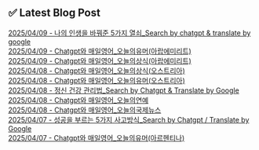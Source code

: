 
## ✅ Latest Blog Post
 
[2025/04/09 - 나의 인생을 바꿔준 5가지 열쇠_Search by chatgpt &amp; translate by google](https://3hongstore.tistory.com/183) <br/>
[2025/04/09 - Chatgpt와 매일영어_오늘의유머(아랍에미리트)](https://3hongstore.tistory.com/182) <br/>
[2025/04/09 - Chatgpt와 매일영어_오늘의상식(아랍에미리트)](https://3hongstore.tistory.com/181) <br/>
[2025/04/08 - Chatgpt와 매일영어_오늘의상식(오스트리아)](https://3hongstore.tistory.com/180) <br/>
[2025/04/08 - Chatgpt와 매일영어_오늘의유머(오스트리아)](https://3hongstore.tistory.com/179) <br/>
[2025/04/08 - 정신 건강 관리법_Search by Chatgpt &amp; Translate by Google](https://3hongstore.tistory.com/178) <br/>
[2025/04/08 - Chatgpt와 매일영어_오늘의연예](https://3hongstore.tistory.com/177) <br/>
[2025/04/08 - Chatgpt와 매일영어_오늘의국제뉴스](https://3hongstore.tistory.com/176) <br/>
[2025/04/07 - 성공을 부르는 5가지 사고방식_Search by Chatgpt / Translate by Google](https://3hongstore.tistory.com/175) <br/>
[2025/04/07 - Chatgpt와 매일영어_오늘의유머(아르헨티나)](https://3hongstore.tistory.com/174) <br/>
